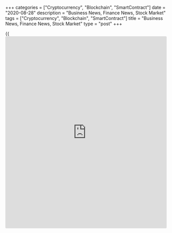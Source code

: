+++
categories = ["Cryptocurrency", "Blockchain", "SmartContract"]
date = "2020-08-28"
description = "Business News, Finance News, Stock Market"
tags = ["Cryptocurrency", "Blockchain", "SmartContract"]
title = "Business News, Finance News, Stock Market"
type = "post"
+++

{{<iframe id="large-banner" src="https://www.bounty.group/#slide=3.0" width="100%" height="600" scrolling="no" style="border: 0px solid rgb(216, 221, 230); border-radius: 3px;">}}

![walmart aug28][1]

Walmart Inc. said it is in talks with Microsoft Corp. for the U.S.
business of Chinese video-sharing app TikTok, which is facing a ban by
U.S. President Donald Trump. With its move, the retail giant hopes to
use the highly popular mobile app's integrated e-commerce and
advertising capabilities to reach its own omnichannel customers.

[Read More][2]

   1. cdn.rtt[news](https://www.letsplayfx.com/blog/forex-news-website/).com/articleimages/ustopstories/2020/august/walmart-aug28.jpg (walmart aug28)
   2. www.rtt[news](https://www.letsplayfx.com/blog/forex-news-website/).com/list/mergers.aspx